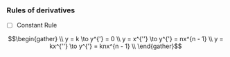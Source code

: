 
### Rules of derivatives

- [ ] Constant Rule

```math
\begin{gather}
\\
y = k       \to y^{'} = 0 \\
y = x^{''}  \to y^{'} = nx^{n - 1} \\
y = kx^{''}  \to y^{'} = knx^{n - 1} \\

\end{gather}
```  

